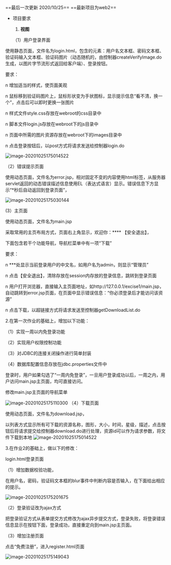 ==最后一次更新 2020/10/25==
==最新项目为web2==

- 项目要求

  1. **视图**

  （1）用户登录界面

使用静态页面，文件名为login.html，包含的元素：用户名文本框、密码文本框、验证码输入文本框、验证码图片（动态随机的，由控制器createVerifyImage.do生成，以图片字节流形式返回给客户端）、登录按钮。

要求：

n 增加适当的样式，使页面美观

n 鼠标移到验证码图片上，鼠标形状变为手状图标，显示提示信息“看不清，换一个”，点击后可以即时更换一张图片

n 样式文件style.css存放在webroot的css目录中

n 脚本文件login.js存放在webroot下的js目录中

n 页面中所需的图片资源存放在webroot下的images目录中

n 点击登录按钮后，以post方式将请求发送给控制器login.do

  ![image-20201025175014522](https://github.com/yinqiyu/web/blob/main/Untitled%201/image-20201025175014522.png)
  
  （2）错误提示页面

使用动态页面，文件名为error.jsp，相对固定不变的内容使用html标签，从服务器servlet返回的动态错误描述信息使用EL（表达式语言）显示。错误信息下方显示“*秒后自动返回到登录页面”，



  ![image-20201025175030144](https://github.com/yinqiyu/web/blob/main/Untitled%201//image-20201025175030144.png)
  
 (3）主页面

使用动态页面，文件名为main.jsp

采取常用的主页布局方式，页面右上角显示，欢迎你：****  【安全退出】，

下面包含若干个功能导航，导航栏菜单中有一项“下载”

要求：

n ***处显示当前登录用户的中文名，如用户名为admin，则显示“管理员”

n 点击【安全退出】，清除存放在session内存放的登录信息，跳转到登录页面

n 用户打开浏览器，直接输入主页面地址，如http://127.0.0.1/excise1/main.jsp，自动跳转到error.jsp页面，在页面中显示错误信息：“你必须登录后才能访问该资源”

n 点击下载，以超链接方式将请求发送至控制器getDownloadList.do


  2.在第一次作业的基础上，增加以下功能：

  （1）实现一周以内免登录功能

  （2）实现用户权限控制功能

  （3）对JDBC的连接关闭操作进行简单封装

  （4）数据库配置信息存放在jdbc.properties文件中

  登录时，用户如果勾选了“一周内免登录”，一旦用户登录成功以后，一周之内，用户访问main.jsp主页面，均可直接访问。

  修改main.jsp主页面的导航菜单

  ![image-20201025175110300](https://github.com/yinqiyu/web/blob/main/Untitled%201/image-20201025175110300.png)
  （4）下载页面

使用动态页面，文件名为download.jsp，

以列表方式显示所有可下载的资源名称，图形，大小，时间，星级，描述，点击按钮后将请求提交给控制器download.do进行处理，资源id可以作为请求参数，将文件下载到本地
   ![image-20201025175014522](https://github.com/yinqiyu/web/blob/main/Untitled%201/A3668768-7576-4D91-AA4D-A42484FA293C.png)

  3.在作业2的基础上，做以下的修改：

  login.html登录页面

  （1）增加数据校验功能，

  在用户名，密码，验证码文本框的blur事件中判断内容是否输入，在下面给出相应的提示。

  ![image-20201025175201675](https://github.com/yinqiyu/web/blob/main/Untitled%201/image-20201025175201675.png)

  （2）登录验证改为ajax方式

  把登录验证方式从表单提交方式修改为ajax异步提交方式，登录失败，将登录错误信息显示在按钮下面，登录成功，直接重定向到main.jsp主页面。

  （3）增加注册页面

  点击“免费注册”，进入register.html页面

  ![image-20201025175149043](https://github.com/yinqiyu/web/blob/main/Untitled%201/image-20201025175149043.png)

